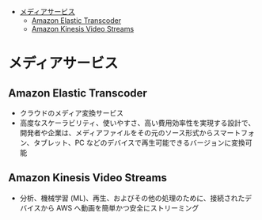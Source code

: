 - [メディアサービス](#メディアサービス)
  - [Amazon Elastic Transcoder](#amazon-elastic-transcoder)
  - [Amazon Kinesis Video Streams](#amazon-kinesis-video-streams)

# メディアサービス

## Amazon Elastic Transcoder
* クラウドのメディア変換サービス
* 高度なスケーラビリティ、使いやすさ、高い費用効率性を実現する設計で、開発者や企業は、メディアファイルをその元のソース形式からスマートフォン、タブレット、PC などのデバイスで再生可能できるバージョンに変換可能

## Amazon Kinesis Video Streams
* 分析、機械学習 (ML)、再生、およびその他の処理のために、接続されたデバイスから AWS へ動画を簡単かつ安全にストリーミング